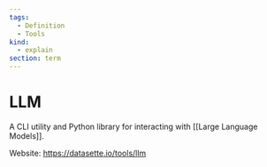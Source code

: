 ```yaml
---
tags:
  - Definition
  - Tools
kind:
  - explain
section: term
---
```


# LLM

A CLI utility and Python library for interacting with [[Large Language Models]].

Website: <https://datasette.io/tools/llm>
